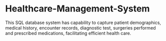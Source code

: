 # Healthcare-Management-System
This SQL database system has capability to  capture patient  demographics, medical history, encounter records, diagnostic test,  surgeries performed and prescribed medications, facilitating efficient  health care.
